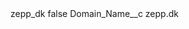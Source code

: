 <?xml version="1.0" encoding="UTF-8"?>
<CustomMetadata xmlns="http://soap.sforce.com/2006/04/metadata" xmlns:xsi="http://www.w3.org/2001/XMLSchema-instance" xmlns:xsd="http://www.w3.org/2001/XMLSchema">
    <label>zepp_dk</label>
    <protected>false</protected>
    <values>
        <field>Domain_Name__c</field>
        <value xsi:type="xsd:string">zepp.dk</value>
    </values>
</CustomMetadata>
